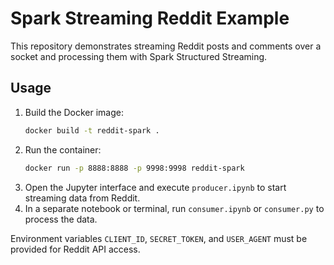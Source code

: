 # Spark Streaming Reddit Example

This repository demonstrates streaming Reddit posts and comments over a socket and processing them with Spark Structured Streaming.

## Usage

1. Build the Docker image:
   ```bash
   docker build -t reddit-spark .
   ```
2. Run the container:
   ```bash
   docker run -p 8888:8888 -p 9998:9998 reddit-spark
   ```
3. Open the Jupyter interface and execute `producer.ipynb` to start streaming data from Reddit.
4. In a separate notebook or terminal, run `consumer.ipynb` or `consumer.py` to process the data.

Environment variables `CLIENT_ID`, `SECRET_TOKEN`, and `USER_AGENT` must be provided for Reddit API access.
